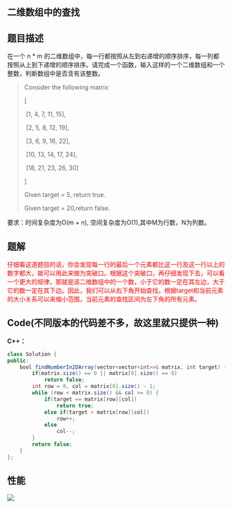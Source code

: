 ## 二维数组中的查找

## 题目描述

在一个 n * m 的二维数组中，每一行都按照从左到右递增的顺序排序，每一列都按照从上到下递增的顺序排序。请完成一个函数，输入这样的一个二维数组和一个整数，判断数组中是否含有该整数。

> Consider the following matrix:
>
> [
>
> ​	[1,	4,	7,	11,	15],
>
> ​	[2,	5,	8,	12,	19],
>
> ​	[3,	6,	9,	16,	22],
>
> ​	[10, 13,  14,  17,     24],
>
> ​	[18, 21,  23,  26,     30]
>
> ]
>
> Given target = 5, return true.
>
> Given target = 20,return false.

要求：时间复杂度为O(m + n), 空间复杂度为O(1),其中M为行数，N为列数。



## 题解

<font color="red">仔细看这道题目的话，你会发现每一行的最后一个元素都比这一行及这一行以上的数字都大，故可以用此来做为突破口。根据这个突破口，再仔细发现下去，可以看一个更大的规律，那就是该二维数组中的一个数，小于它的数一定在其左边，大于它的数一定在其下边。因此，我们可以从右下角开始查找，根据target和当前元素的大小关系可以来缩小范围，当前元素的查找区间为左下角的所有元素。</font>

## Code(不同版本的代码差不多，故这里就只提供一种)

**C++：**

```java
class Solution {
public:
    bool findNumberIn2DArray(vector<vector<int>>& matrix, int target) {
        if(matrix.size() == 0 || matrix[0].size() == 0)
            return false;
        int row = 0, col = matrix[0].size() - 1;
        while (row < matrix.size() && col >= 0) {
            if(target == matrix[row][col])
                return true;
            else if(target > matrix[row][col])
                row++;
            else 
                col--;
        }
        return false;
    }
};
```

## 性能

![](F:\笔记\剑指offer题\assets\二维数组中的查找.png)